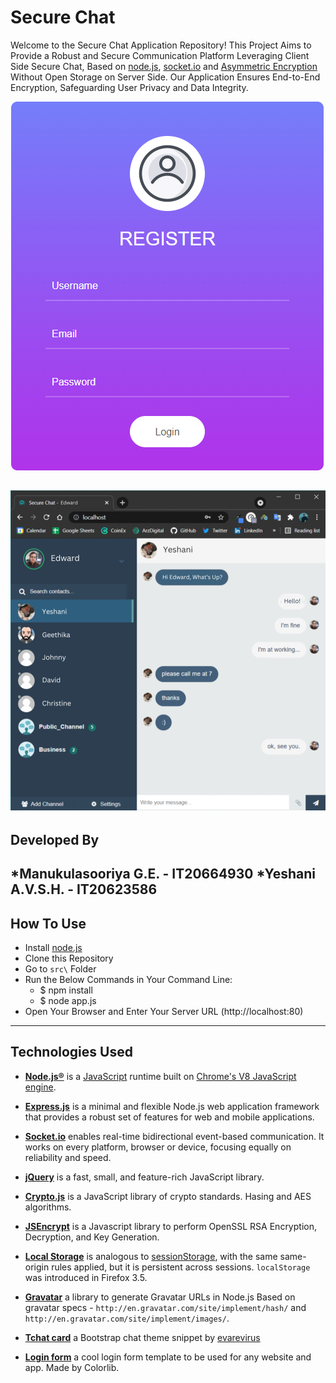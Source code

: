 # Secure Chat

Welcome to the Secure Chat Application Repository! This Project Aims to Provide a Robust and Secure Communication Platform Leveraging Client Side Secure Chat, Based on [node.js](https://nodejs.org), [socket.io](https://socket.io/) and [Asymmetric Encryption](https://en.wikipedia.org/wiki/Public-key_cryptography) Without Open Storage on Server Side. Our Application Ensures End-to-End Encryption, Safeguarding User Privacy and Data Integrity.

![loginform](https://github.com/Zavitar97/SecureChatApp/blob/main/login.png)

![chatform](https://github.com/Zavitar97/SecureChatApp/blob/main/ChatInterface.png)
-----------------------

## Developed By

*Manukulasooriya G.E. - IT20664930
*Yeshani A.V.S.H. - IT20623586
-----------------------

## How To Use

* Install [node.js](https://nodejs.org)
* Clone this Repository
* Go to `src\` Folder
* Run the Below Commands in Your Command Line:
    + $ npm install
    + $ node app.js
* Open Your Browser and Enter Your Server URL (http://localhost:80)

-----------------------

## Technologies Used

* [**Node.js®**](https://nodejs.org) is a [JavaScript](http://en.wikipedia.org/wiki/JavaScript) runtime built on [Chrome's V8 JavaScript engine](https://developers.google.com/v8/).

* [**Express.js**](https://expressjs.com/) is a minimal and flexible Node.js web application framework that provides a robust set of features for web and mobile applications.

* [**Socket.io**](https://socket.io) enables real-time bidirectional event-based communication. It works on every platform, browser or device, focusing equally on reliability and speed.

* [**jQuery**](https://jquery.com/) is a fast, small, and feature-rich JavaScript library.

* [**Crypto.js**](https://github.com/brix/crypto-js) is a JavaScript library of crypto standards. Hasing and AES algorithms.

* [**JSEncrypt**](https://github.com/travist/jsencrypt) is a Javascript library to perform OpenSSL RSA Encryption, Decryption, and Key Generation.

* [**Local Storage**](https://developer.mozilla.org/en-US/docs/Web/API/Window/localStorage) is analogous to [sessionStorage](https://developer.mozilla.org/en-US/docs/Web/API/sessionStorage), with the same same-origin rules applied, but it is persistent across sessions. `localStorage` was introduced in Firefox 3.5.

* [**Gravatar**](https://github.com/emerleite/node-gravatar) a library to generate Gravatar URLs in Node.js Based on gravatar specs - `http://en.gravatar.com/site/implement/hash/` and `http://en.gravatar.com/site/implement/images/`.

* [**Tchat card**](https://bootsnipp.com/snippets/0e3Ma) a Bootstrap chat theme snippet by [evarevirus](https://bootsnipp.com/evarevirus)

* [**Login form**](https://colorlib.com/wp/template/login-form-v3/) a cool login form template to be used for any website and app. Made by Colorlib.
